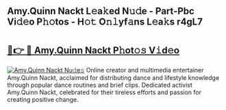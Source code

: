 ## Amy.Quinn Nackt L𝚎a𝚔ed N𝚞𝚍e - Part-Pbc Vi𝚍𝚎o P𝚑𝚘tos - H𝚘𝚝 O𝚗𝚕yf𝚊ns L𝚎a𝚔s r4gL7

# <h2><a href="http://kf4z75.oniu.top/?m=Amy.Quinn+Nackt">🔗👉 🔴 Amy.Quinn Nackt P𝚑ot𝚘𝚜 V𝚒d𝚎o</a></h2>

[![Amy.Quinn Nackt Nu𝚍e𝚜](https://i.imgur.com/0qMVB7G.gif)](http://kf4z75.oniu.top/?m=Amy.Quinn+Nackt)
Online creator and multimedia entertainer Amy.Quinn Nackt, acclaimed for distributing dance and lifestyle knowledge through popular dance routines and brief clips. Dedicated activist Amy.Quinn Nackt, celebrated for their tireless efforts and passion for creating positive change.  
